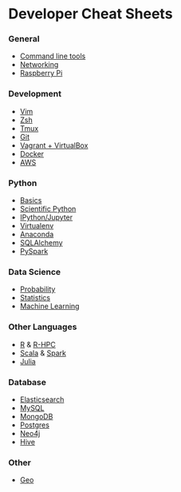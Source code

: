 Developer Cheat Sheets
======================

### General
- [Command line tools](general/commandline.md)
- [Networking](general/networking.md)
- [Raspberry Pi](general/raspberry.md)

### Development
- [Vim](dev/vim.md)
- [Zsh](dev/zsh.md)
- [Tmux](dev/tmux.md)
- [Git](dev/git.md)
- [Vagrant + VirtualBox](dev/vm.md)
- [Docker](dev/docker.md)
- [AWS](dev/aws.md)

### Python
- [Basics](python/basics.md)
- [Scientific Python](python/scientific-python.md)
- [IPython/Jupyter](python/ipython.md)
- [Virtualenv](python/virtualenv.md)
- [Anaconda](python/anaconda.md)
- [SQLAlchemy](python/sqlalchemy.md)
- [PySpark](python/pyspark.md)

### Data Science
- [Probability](ds/probability-review.pdf)
- [Statistics](ds/stats-review.pdf)
- [Machine Learning](ds/ml-review.pdf)

### Other Languages
- [R](lang/r.md) & [R-HPC](lang/r-hpc.md)
- [Scala](lang/scala.md) & [Spark](lang/scala-spark.md)
- [Julia](lang/julia.md)

### Database
- [Elasticsearch](db/elasticsearch.md)
- [MySQL](db/mysql.md)
- [MongoDB](db/mongodb.md)
- [Postgres](db/postgres.md)
- [Neo4j](db/neo4j.md)
- [Hive](db/hive.md)

### Other
- [Geo](other/geo.md)
